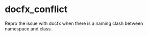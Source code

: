 # docfx_conflict
Repro the issue with docfx when there is a naming clash between namespace and class.
